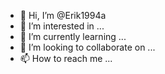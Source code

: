 - 👋 Hi, I’m @Erik1994a
- 👀 I’m interested in ...
- 🌱 I’m currently learning ...
- 💞️ I’m looking to collaborate on ...
- 📫 How to reach me ...

<!---
Erik1994a/Erik1994a is a ✨ special ✨ repository because its `README.md` (this file) appears on your GitHub profile.
You can click the Preview link to take a look at your changes.
--->

